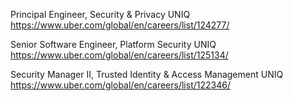 Principal Engineer, Security & Privacy UNIQ https://www.uber.com/global/en/careers/list/124277/

Senior Software Engineer, Platform Security UNIQ https://www.uber.com/global/en/careers/list/125134/

Security Manager II, Trusted Identity & Access Management UNIQ https://www.uber.com/global/en/careers/list/122346/

